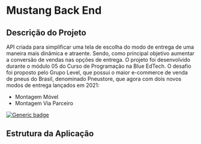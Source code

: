 # Mustang Back End
## Descrição do Projeto
API criada para  simplificar uma tela de escolha do modo de entrega de uma maneira mais dinâmica e atraente. Sendo, como principal objetivo aumentar a conversão de vendas nas opções de entrega.
O projeto foi desenvolvido durante o módulo 05 do Curso de Programação na Blue EdTech. O desafio foi proposto pelo Grupo Level, que possui o maior e-commerce de venda de pneus do Brasil, denominado Pneustore, que agora com dois novos modos de entrega lançados em 2021:

- Montagem Móvel
- Montagem Via Parceiro


[![Generic badge](https://img.shields.io/badge/Version-1.0-<COLOR>.svg)](https://shields.io/)

## Estrutura da Aplicação

